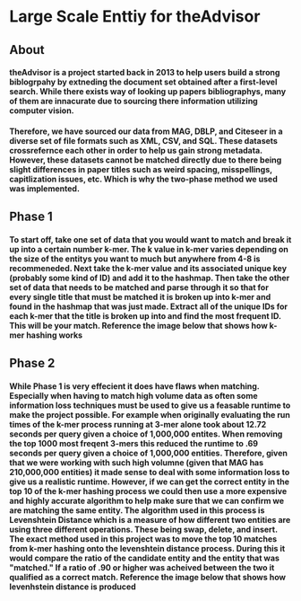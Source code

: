 # Large Scale Enttiy for theAdvisor

## About
#### theAdvisor is a project started back in 2013 to help users build a strong biblogrpahy by extneding the document set obtained after a first-level search. While there exists way of looking up papers bibliographys, many of them are innacurate due to sourcing there information utilizing computer vision.

#### Therefore, we have sourced our data from MAG, DBLP, and Citeseer in a diverse set of file formats such as XML, CSV, and SQL. These datasets crossrefernce each other in order to help us gain strong metadata. However, these datasets cannot be matched directly due to there being slight differences in paper titles such as weird spacing, misspellings, capitlization issues, etc. Which is why the two-phase method we used was implemented.

## Phase 1
#### To start off, take one set of data that you would want to match and break it up into a certain number k-mer. The k value in k-mer varies depending on the size of the entitys you want to much but anywhere from 4-8 is recommeneded. Next take the k-mer value and its associated unique key (probably some kind of ID) and add it to the hashmap. Then take the other set of data that needs to be matched and parse through it so that for every single title that must be matched it is broken up into k-mer and found in the hashmap that was just made. Extract all of the unique IDs for each k-mer that the title is broken up into and find the most frequent ID. This will be your match. **Reference the image below that shows how k-mer hashing works**

## Phase 2
#### While Phase 1 is very effecient it does have flaws when matching. Especially when having to match high volume data as often some information loss techniques must be used to give us a feasable runtime to make the project possible. For example when originally evaluating the run times of the k-mer process running at 3-mer alone took about 12.72 seconds per query given a choice of 1,000,000 entites. When removing the top 1000 most freqent 3-mers this reduced the runtime to .69 seconds per query given a choice of 1,000,000 entities. Therefore, given that we were working with such high volumne (given that MAG has 210,000,000 entities) it made sense to deal with some information loss to give us a realistic runtime. However, if we can get the correct entity in the top 10 of the k-mer hashing process we could then use a more expensive and highly accurate algorithm to help make sure that we can confirm we are matching the same entity. The algorithm used in this process is Levenshtein Distance which is a measure of how different two entities are using three different operations. These being swap, delete, and insert. The exact method used in this project was to move the top 10 matches from k-mer hashing onto the levenshtein distance process. During this it would compare the ratio of the candidate entity and the entity that was "matched." If a ratio of .90 or higher was acheived between the two it qualified as a correct match. **Reference the image below that shows how levenhstein distance is produced**
